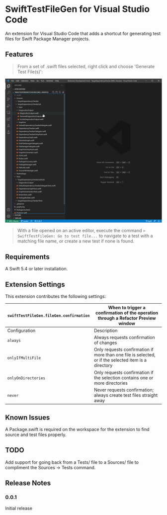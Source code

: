 # SwiftTestFileGen for Visual Studio Code

An extension for Visual Studio Code that adds a shortcut for generating test files for Swift Package Manager projects.

## Features

> From a set of .swift files selected, right click and choose 'Generate Test File(s)':

![image](images/SwiftFileTestGen.gif)

> With a file opened on an active editor, execute the command `> SwiftTestFileGen: Go to test file...` to navigate to a test with a matching file name, or create a new test if none is found.

## Requirements

A Swift 5.4 or later installation.

## Extension Settings

This extension contributes the following settings:

| `swiftTestFileGen.fileGen.confirmation` | When to trigger a confirmation of the operation through a Refactor Preview window |
|---|---|
| Configuration | Description |
| `always` | Always requests confirmation of changes |
| `onlyIfMultiFile` | Only requests confirmation if more than one file is selected, or if the selected item is a directory |
| `onlyOnDirectories` | Only requests confirmation if the selection contains one or more directories |
| `never` | Never requests confirmation; always create test files straight away |

## Known Issues

A Package.swift is required on the workspace for the extension to find source and test files properly.

## TODO

Add support for going back from a Tests/ file to a Sources/ file to compliment the Sources -> Tests command.

## Release Notes

### 0.0.1

Initial release
